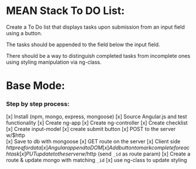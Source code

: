 # MEAN Stack To DO List: #

 Create a To Do list that displays tasks upon submission from an input field using a button.

 The tasks should be appended to the field below the input field.

 There should be a way to distinguish completed tasks from incomplete ones using styling manipulation via ng-class.


# Base Mode: #

### Step by step process: ###

[x] Install (npm, mongo, express, mongoose)
[x] Source Angular.js and test functionality
[x] Create ng-app
[x] Create ng-controller
[x] Create checklist 
[x] Create input-model
[x] create submit button 
[x] POST to the server w/$http  
[x] Save to db with mongoose
[x] GET route on the server 
[x] Client side $http req for data
[x] Angular append to DOM
[x] Add button to mark complete for each task
[x] PUT update to the server w/$http (send `_id` as route param)
[x] Create a route & update mongo with matching `_id`
[x] use ng-class to update styling 
